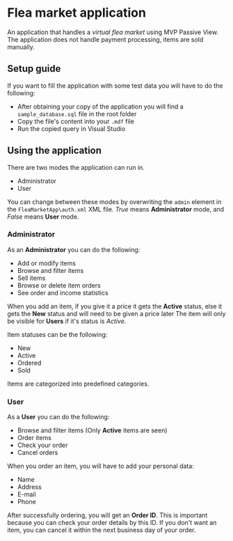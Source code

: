 # Flea market application
An application that handles a *virtual flea market* using MVP Passive View. The application does not handle payment processing, items are sold manually.

## Setup guide
If you want to fill the application with some test data you will have to do the following:
- After obtaining your copy of the application you will find a `sample_database.sql` file in the root folder
- Copy the file's content into your `.mdf` file
- Run the copied query in Visual Studio

## Using the application
There are two modes the application can run in.
- Administrator
- User

You can change between these modes by overwriting the `admin` element in the `FleaMarketApp\auth.xml` XML file.
*True* means **Administrator** mode, and *False* means **User** mode.

### Administrator
As an **Administrator** you can do the following:
- Add or modify items
- Browse and filter items
- Sell items
- Browse or delete item orders
- See order and income statistics

When you add an item, if you give it a price it gets the **Active** status, else it gets the **New** status and will need to be given a price later
The item will only be visible for **Users** if it's status is *Active*.

Item statuses can be the following:
- New
- Active
- Ordered
- Sold

Items are categorized into predefined categories.

### User
As a **User** you can do the following:
- Browse and filter items (Only **Active** items are seen)
- Order items
- Check your order
- Cancel orders

When you order an item, you will have to add your personal data:
- Name
- Address
- E-mail
- Phone

After successfully ordering, you will get an **Order ID**.
This is important because you can check your order details by this ID.
If you don't want an item, you can cancel it within the next business day of your order.
